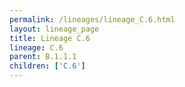 ```yaml
---
permalink: /lineages/lineage_C.6.html
layout: lineage_page
title: Lineage C.6
lineage: C.6
parent: B.1.1.1
children: ['C.6']
---
```

